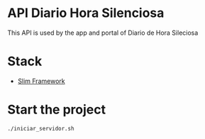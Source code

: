 # API Diario Hora Silenciosa

This API is used by the app and portal of Diario de Hora Sileciosa

# Stack

* [Slim Framework](https://www.slimframework.com/)

# Start the project
```bash
./iniciar_servidor.sh
```